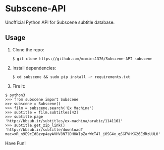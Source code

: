 # Subscene-API
Unofficial Python API for Subscene subtitle database.

## Usage

1. Clone the repo:

    `$ git clone https://github.com/mamins1376/Subscene-API subscene`

2. Install dependencies:

    `$ cd subscene && sudo pip install -r requirements.txt`

3. Fire it:
```
$ python3
>>> from subscene import Subscene
>>> subscene = Subscene()
>>> film = subscene.search('Ex Machina')
>>> subtitle = film.subtitles[42]
>>> subtitle.page
'http://bbsub.ir/subtitles/ex-machina/arabic/1141161'
>>> subtitle.get_zip_link()
'http://bbsub.ir/subtitle/download?mac=xR_n9E9cIdBzvp4ayAVHV8N7lDHHWIpZarWcT4l_j0SG4x_qSGFVHKG26EdRzUUL0'
```

Have Fun!
